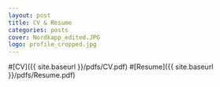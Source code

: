 ```yaml
---
layout: post
title: CV & Resume
categories: posts
cover: Nordkapp_edited.JPG
logo: profile_cropped.jpg
---
```



#[CV]({{ site.baseurl }}/pdfs/CV.pdf)
#[Resume]({{ site.baseurl }}/pdfs/Resume.pdf)


